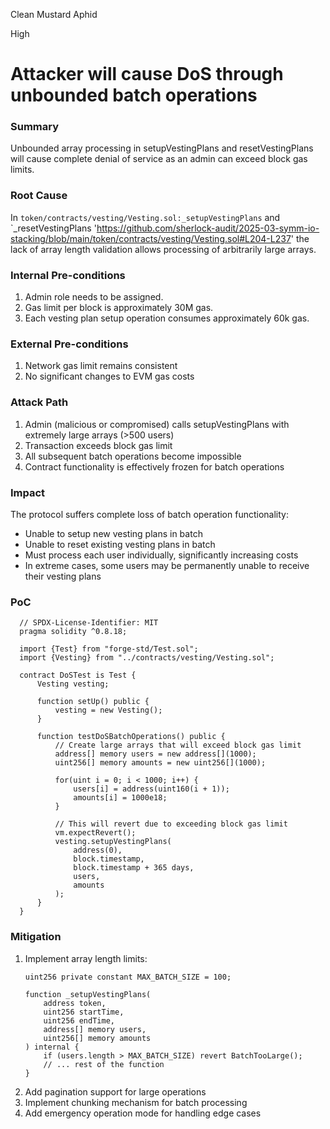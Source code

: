 Clean Mustard Aphid

High

# Attacker will cause DoS through unbounded batch operations

### Summary

Unbounded array processing in setupVestingPlans and resetVestingPlans will cause complete denial of service as an admin can exceed block gas limits.

### Root Cause

In `token/contracts/vesting/Vesting.sol:_setupVestingPlans` and `_resetVestingPlans 'https://github.com/sherlock-audit/2025-03-symm-io-stacking/blob/main/token/contracts/vesting/Vesting.sol#L204-L237' the lack of array length validation allows processing of arbitrarily large arrays.

### Internal Pre-conditions

1. Admin role needs to be assigned.
2. Gas limit per block is approximately 30M gas.
3. Each vesting plan setup operation consumes approximately 60k gas.

### External Pre-conditions

1. Network gas limit remains consistent
2. No significant changes to EVM gas costs


### Attack Path

1. Admin (malicious or compromised) calls setupVestingPlans with extremely large arrays (>500 users)
2. Transaction exceeds block gas limit
3. All subsequent batch operations become impossible
4. Contract functionality is effectively frozen for batch operations

### Impact

  The protocol suffers complete loss of batch operation functionality:
  - Unable to setup new vesting plans in batch
  - Unable to reset existing vesting plans in batch
  - Must process each user individually, significantly increasing costs
  - In extreme cases, some users may be permanently unable to receive their vesting plans

### PoC

```solidity
  // SPDX-License-Identifier: MIT
  pragma solidity ^0.8.18;
  
  import {Test} from "forge-std/Test.sol";
  import {Vesting} from "../contracts/vesting/Vesting.sol";
  
  contract DoSTest is Test {
      Vesting vesting;
      
      function setUp() public {
          vesting = new Vesting();
      }
      
      function testDoSBatchOperations() public {
          // Create large arrays that will exceed block gas limit
          address[] memory users = new address[](1000);
          uint256[] memory amounts = new uint256[](1000);
          
          for(uint i = 0; i < 1000; i++) {
              users[i] = address(uint160(i + 1));
              amounts[i] = 1000e18;
          }
          
          // This will revert due to exceeding block gas limit
          vm.expectRevert();
          vesting.setupVestingPlans(
              address(0),
              block.timestamp,
              block.timestamp + 365 days,
              users,
              amounts
          );
      }
  }
  ```

### Mitigation

  1. Implement array length limits:
     ```solidity
     uint256 private constant MAX_BATCH_SIZE = 100;
     
     function _setupVestingPlans(
         address token,
         uint256 startTime,
         uint256 endTime,
         address[] memory users,
         uint256[] memory amounts
     ) internal {
         if (users.length > MAX_BATCH_SIZE) revert BatchTooLarge();
         // ... rest of the function
     }
     ```
  2. Add pagination support for large operations
  3. Implement chunking mechanism for batch processing
  4. Add emergency operation mode for handling edge cases